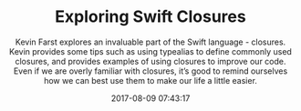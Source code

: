---
title: "Exploring Swift Closures"
subtitle: "Kevin Farst explores an invaluable part of the Swift language - closures. Kevin provides some tips such as using typealias to define commonly used closures, and provides examples of using closures to improve our code. Even if we are overly familiar with closures, it’s good to remind ourselves how we can best use them to make our life a little easier."
tags: ["closure"]
link: "http://kfarst.github.io/ios/2017/08/02/exploring-swift-closures/"
date: "2017-08-09 07:43:17"
---